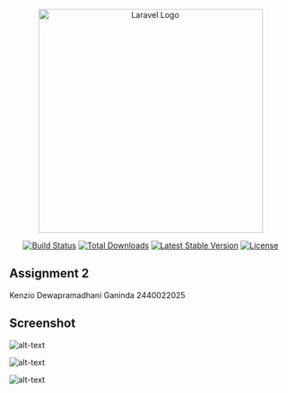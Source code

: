 <p align="center"><a href="https://laravel.com" target="_blank"><img src="https://raw.githubusercontent.com/laravel/art/master/logo-lockup/5%20SVG/2%20CMYK/1%20Full%20Color/laravel-logolockup-cmyk-red.svg" width="400" alt="Laravel Logo"></a></p>

<p align="center">
<a href="https://github.com/laravel/framework/actions"><img src="https://github.com/laravel/framework/workflows/tests/badge.svg" alt="Build Status"></a>
<a href="https://packagist.org/packages/laravel/framework"><img src="https://img.shields.io/packagist/dt/laravel/framework" alt="Total Downloads"></a>
<a href="https://packagist.org/packages/laravel/framework"><img src="https://img.shields.io/packagist/v/laravel/framework" alt="Latest Stable Version"></a>
<a href="https://packagist.org/packages/laravel/framework"><img src="https://img.shields.io/packagist/l/laravel/framework" alt="License"></a>
</p>

## Assignment 2
Kenzio Dewapramadhani Ganinda
2440022025

## Screenshot
![alt-text](https://github.com/KenzioDG/WebProg-ASG-2/main/profile-ivo.png)

![alt-text](https://github.com/KenzioDG/WebProg-ASG-2/main/profile-kenzio.png)

![alt-text](https://github.com/KenzioDG/WebProg-ASG-2/main/profile-grady.png)


